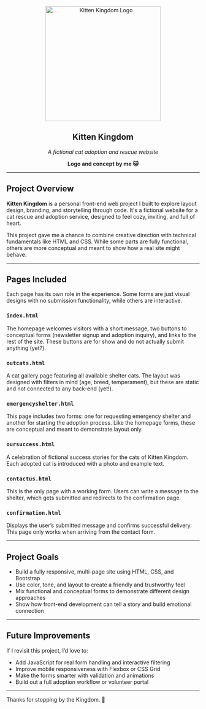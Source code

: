 <p align="center">
  <img width="300" height="300" alt="Kitten Kingdom Logo" src="https://github.com/user-attachments/assets/6dfb276b-6fd8-4f1e-acc7-844bd397dc58" />
</p>

<h2 align="center">Kitten Kingdom</h2>

<p align="center"><em>A fictional cat adoption and rescue website</em></p>

<p align="center"><strong>Logo and concept by me 🐱</strong></p>

---

## Project Overview

**Kitten Kingdom** is a personal front-end web project I built to explore layout design, branding, and storytelling through code. It's a fictional website for a cat rescue and adoption service, designed to feel cozy, inviting, and full of heart.

This project gave me a chance to combine creative direction with technical fundamentals like HTML and CSS. While some parts are fully functional, others are more conceptual and meant to show how a real site might behave.

---

## Pages Included

Each page has its own role in the experience. Some forms are just visual designs with no submission functionality, while others are interactive.

### `index.html`  
The homepage welcomes visitors with a short message, two buttons to conceptual forms (newsletter signup and adoption inquiry), and links to the rest of the site. These buttons are for show and do not actually submit anything (yet?).

### `outcats.html`  
A cat gallery page featuring all available shelter cats. The layout was designed with filters in mind (age, breed, temperament), but these are static and not connected to any back-end (yet!).

### `emergencyshelter.html`  
This page includes two forms: one for requesting emergency shelter and another for starting the adoption process. Like the homepage forms, these are conceptual and meant to demonstrate layout only.

### `oursuccess.html`  
A celebration of fictional success stories for the cats of Kitten Kingdom. Each adopted cat is introduced with a photo and example text.

### `contactus.html`  
This is the only page with a working form. Users can write a message to the shelter, which gets submitted and redirects to the confirmation page.

### `confirmation.html`  
Displays the user’s submitted message and confirms successful delivery. This page only works when arriving from the contact form. 

---

## Project Goals

- Build a fully responsive, multi-page site using HTML, CSS, and Bootstrap  
- Use color, tone, and layout to create a friendly and trustworthy feel  
- Mix functional and conceptual forms to demonstrate different design approaches  
- Show how front-end development can tell a story and build emotional connection  

---

## Future Improvements

If I revisit this project, I’d love to:

- Add JavaScript for real form handling and interactive filtering  
- Improve mobile responsiveness with Flexbox or CSS Grid  
- Make the forms smarter with validation and animations  
- Build out a full adoption workflow or volunteer portal  

---

Thanks for stopping by the Kingdom. 🐾
